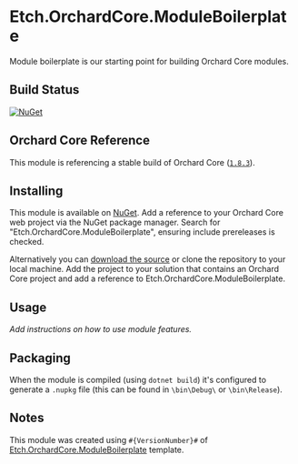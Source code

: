 # Etch.OrchardCore.ModuleBoilerplate

Module boilerplate is our starting point for building Orchard Core modules.

## Build Status

[![NuGet](https://img.shields.io/nuget/v/Etch.OrchardCore.ModuleBoilerplate.svg)](https://www.nuget.org/packages/Etch.OrchardCore.ModuleBoilerplate)

## Orchard Core Reference

This module is referencing a stable build of Orchard Core ([`1.8.3`](https://www.nuget.org/packages/OrchardCore.Module.Targets/1.8.3)).

## Installing

This module is available on [NuGet](https://www.nuget.org/packages/Etch.OrchardCore.ModuleBoilerplate). Add a reference to your Orchard Core web project via the NuGet package manager. Search for "Etch.OrchardCore.ModuleBoilerplate", ensuring include prereleases is checked.

Alternatively you can [download the source](https://github.com/etchuk/Etch.OrchardCore.ModuleBoilerplate/archive/master.zip) or clone the repository to your local machine. Add the project to your solution that contains an Orchard Core project and add a reference to Etch.OrchardCore.ModuleBoilerplate.

## Usage

_Add instructions on how to use module features._

## Packaging

When the module is compiled (using `dotnet build`) it's configured to generate a `.nupkg` file (this can be found in `\bin\Debug\` or `\bin\Release`).

## Notes

This module was created using `#{VersionNumber}#` of [Etch.OrchardCore.ModuleBoilerplate](https://github.com/EtchUK/Etch.OrchardCore.ModuleBoilerplate) template.
